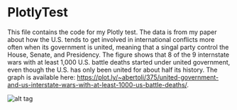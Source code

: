 # PlotlyTest
This file contains the code for my Plotly test. The data is from my paper about how the U.S. tends to get involved in international conflicts more often when its government is united, meaning that a singal party control the House, Senate, and Presidency. The figure shows that 8 of the 9 internstate wars with at least 1,000 U.S. battle deaths started under united government, even though the U.S. has only been united for about half its history. The graph is available here: https://plot.ly/~abertoli/375/united-government-and-us-interstate-wars-with-at-least-1000-us-battle-deaths/.
      
  ![alt tag](https://cloud.githubusercontent.com/assets/7791421/8064835/2a615704-0e92-11e5-92f2-34405afe58c3.png)
